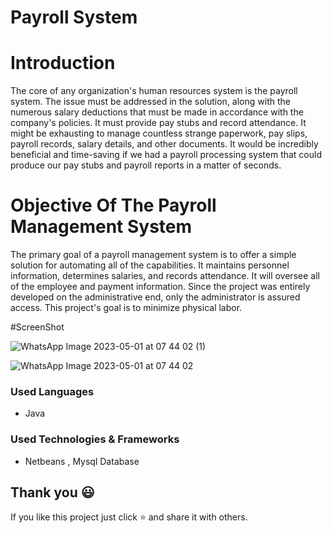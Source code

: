 # Payroll System
# Introduction 
The core of any organization's human resources system is the payroll system. The issue must be addressed in the solution, along with the numerous salary deductions that must be made in accordance with the company's policies. It must provide pay stubs and record attendance. It might be exhausting to manage countless strange paperwork, pay slips, payroll records, salary details, and other documents. It would be incredibly beneficial and time-saving if we had a payroll processing system that could produce our pay stubs and payroll reports in a matter of seconds.

# Objective Of The Payroll Management System
The primary goal of a payroll management system is to offer a simple solution for automating all of the capabilities. It maintains personnel information, determines salaries, and records attendance. It will oversee all of the employee and payment information. Since the project was entirely developed on the administrative end, only the administrator is assured access. This project's goal is to minimize physical labor.

#ScreenShot

![WhatsApp Image 2023-05-01 at 07 44 02 (1)](https://user-images.githubusercontent.com/97075043/235391898-6948ad16-d757-4ab5-bf0b-e20d1e984025.jpeg)

![WhatsApp Image 2023-05-01 at 07 44 02](https://user-images.githubusercontent.com/97075043/235391920-1e46c5eb-0ae5-450e-9873-03eb7d25fe74.jpeg)

### Used Languages
* Java

### Used Technologies & Frameworks
* Netbeans , Mysql Database

## Thank you 😃

If you like this project just click ⭐ and share it with others.
